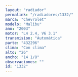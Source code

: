 ```yaml
---
layout: "radiador"
permalink: "/radiadores/1332/"
marca: "Chevrolet"
modelo: "Malibu"
ano: "2003"
motor: "L4 2.4, V6 3.1"
transmision: "Automática"
parte: "432296"
clima: "Con clima"
alto: "26"
ancho: "14 1/8"
observaciones: ""
id: "1332"
---
```


